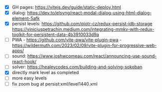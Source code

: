 - [x] GH pages: https://vitejs.dev/guide/static-deploy.html
- [x] dialog: https://dev.to/elsyng/react-modal-dialog-using-html-dialog-element-5afk
- [x] persist levels: https://github.com/piotr-cz/redux-persist-idb-storage
          https://viniciuspetrachin.medium.com/integrating-mmkv-with-redux-toolkit-for-persistent-data-4b3910033d9a
- [ ] PWA 
      - https://github.com/vite-pwa/vite-plugin-pwa
      - https://wildermuth.com/2023/02/09/vite-plugin-for-progressive-web-apps/
- [ ] sound: https://www.joshwcomeau.com/react/announcing-use-sound-react-hook/
- [ ] solver: https://healeycodes.com/building-and-solving-sokoban
- [x] directly mark level as completed
- [ ] more easy levels
- [ ] fix zoom bug at persist:xml/level1440.xml
